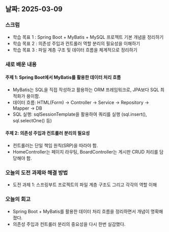 ## 날짜: 2025-03-09

### 스크럼
- 학습 목표 1 : Spring Boot + MyBatis + MySQL 프로젝트 기본 개념을 정리하기
- 학습 목표 2 : 의존성 주입과 컨트롤러 역할 분리의 필요성을 이해하기
- 학습 목표 3 : 파일 계층 구조 및 데이터 흐름을 체계적으로 정리하기

### 새로 배운 내용
#### 주제 1: Spring Boot에서 MyBatis를 활용한 데이터 처리 흐름
- MyBatis는 SQL을 직접 작성하고 활용하는 ORM 프레임워크로, JPA보다 SQL 최적화가 용이함.
- 데이터 흐름: HTML(Form) → Controller → Service → Repository → Mapper → DB
- SQL 실행: sqlSessionTemplate을 활용하여 쿼리를 실행 (sql.insert(), sql.selectOne() 등)

#### 주제 2: 의존성 주입과 컨트롤러 분리의 필요성
- 컨트롤러는 단일 책임 원칙(SRP)을 따라야 함.
- HomeController는 페이지 라우팅, BoardController는 게시판 CRUD 처리를 담당해야 함.

### 오늘의 도전 과제와 해결 방법
- 도전 과제 1: 스프링부트 프로젝트의 파일 계층 구조도 그리고 각각의 역할 이해

### 오늘의 회고
- Spring Boot + MyBatis를 활용한 데이터 처리 흐름을 정리하면서 개념이 명확해졌다.
- 의존성 주입과 컨트롤러 분리의 중요성을 다시 한번 실감했다.
